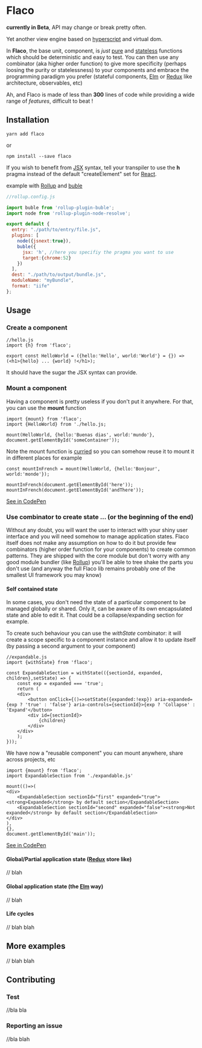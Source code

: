 # Flaco

**currently in Beta**, API may change or break pretty often.

Yet another view engine based on [hyperscript]() and virtual dom.

In **Flaco**, the base unit, component, is *just* [pure]() and [stateless]() functions which should be deterministic and easy to test. 
You can then use any combinator (aka higher order function) to give more specificity (perhaps loosing the purity or statelessness) to your components and embrace the programming paradigm you prefer (stateful components, [Elm]() or [Redux]() like architecture, observables, etc) 

Ah, and Flaco is made of less than **300** lines of code while providing a wide range of *features*, difficult to beat !

## Installation

```yarn add flaco```

or 

```npm install --save flaco```

If you wish to benefit from [JSX]() syntax, tell your transpiler to use the **h** pragma instead of the default "createElement" set for [React]().

example with [Rollup]() and [buble]()
```Javascript
//rollup.config.js

import buble from 'rollup-plugin-buble';
import node from 'rollup-plugin-node-resolve';

export default {
  entry: "./path/to/entry/file.js",
  plugins: [
    node({jsnext:true}),
    buble({
      jsx: 'h', //here you specifiy the pragma you want to use
      target:{chrome:52}
    })
  ],
  dest: "./path/to/output/bundle.js",
  moduleName: "myBundle",
  format: "iife"
};
```

## Usage

### Create a component

```Jsx
//hello.js
import {h} from 'flaco';

export const HelloWorld = ({hello:'Hello', world:'World'} = {}) => (<h1>{hello} ... {world} !</h1>);
```

It should have the sugar the JSX syntax can provide.

### Mount a component

Having a component is pretty useless if you don't put it anywhere. For that, you can use the **mount** function

```Jsx
import {mount} from 'flaco';
import {HelloWorld} from './hello.js;

mount(HelloWorld, {hello:'Buenas dias', world:'mundo'}, document.getElementById('someContainer'));
```

Note the mount function is [curried]() so you can somehow reuse it to mount it in different places for example
 
```Jsx
const mountInFrench = mount(HelloWorld, {hello:'Bonjour', world:'monde'});    
 
mountInFrench(document.getElementById('here')); 
mountInFrench(document.getElementById('andThere')); 
```

[See in CodePen]()

### Use combinator to create state ... (or the beginning of the end)

Without any doubt, you will want the user to interact with your shiny user interface and you will need somehow to manage application states. Flaco itself does not make any assumption on how to do it but provide few combinators (higher order function for your components) to create common patterns.
They are shipped with the core module but don't worry with any good module bundler (like [Rollup]()) you'll be able to tree shake the parts you don't use (and anyway the full Flaco lib remains probably one of the smallest UI framework you may know)
   
#### Self contained state

In some cases, you don't need the state of a particular component to be managed globally or shared. Only it, can be aware of its own encapsulated state and able to edit it. 
That could be a collapse/expanding section for example.

To create such behaviour you can use the *withState* combinator: it will create a scope specific to a component instance and allow it to update itself (by passing a second argument to your component)

```Jsx
//expandable.js
import {withState} from 'flaco';

const ExpandableSection = withState(({sectionId, expanded, children},setState) => {
    const exp = expanded === 'true';
    return (
    <div>
        <button onClick={()=>setState({expanded:!exp}) aria-expanded={exp ? 'true' : 'false'} aria-controls={sectionId}>{exp ? 'Collapse' : 'Expand'</button> 
        <div id={sectionId}>
            {children}
        </div>
    </div>
    );
}));
```

We have now a "reusable component" you can mount anywhere, share across projects, etc

```Jsx
import {mount} from 'flaco';
import ExpandableSection from './expandable.js'

mount(()=>(
<div>
    <ExpandableSection sectionId="first" expanded="true"><strong>Expanded</strong> by default section</ExpandableSection>
    <ExpandableSection sectionId="second" expanded="false"><strong>Not expanded</strong> by default section</ExpandableSection>
</div>
), 
{},
document.getElementById('main'));
```

[See in CodePen]()

#### Global/Partial application state ([Redux]() store like)

// blah

#### Global application state (the [Elm]() way)

// blah

#### Life cycles

// blah blah

## More examples

// blah blah

## Contributing

### Test

//bla bla

### Reporting an issue

//bla blah




